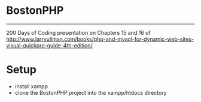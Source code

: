 # BostonPHP
----
200 Days of Coding presentation on Chapters 15 and 16 of http://www.larryullman.com/books/php-and-mysql-for-dynamic-web-sites-visual-quickpro-guide-4th-edition/

# Setup
* install xampp
* clone the BostonPHP project into the xampp/htdocs directory
